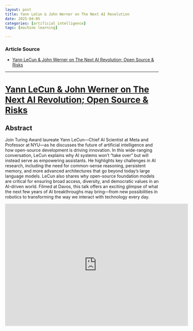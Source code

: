 ```yaml
---
layout: post
title: Yann LeCun & John Werner on The Next AI Revolution
date: 2025-04-05
categories: [artificial intelligence]
tags: [machine learning]

---
```


### Article Source


* [Yann LeCun & John Werner on The Next AI Revolution; Open Source & Risks](https://www.youtube.com/watch?v=8ZG598NuQ9s)

---


# [Yann LeCun & John Werner on The Next AI Revolution; Open Source & Risks](https://www.youtube.com/watch?v=8ZG598NuQ9s)



## Abstract

Join Turing Award laureate Yann LeCun—Chief AI Scientist at Meta and Professor at NYU—as he discusses the future of artificial intelligence and how open-source development is driving innovation. In this wide-ranging conversation, LeCun explains why AI systems won’t “take over” but will instead serve as empowering assistants. He highlights key challenges in AI research, including the need for common-sense reasoning, persistent memory, and more advanced architectures that go beyond today’s large language models. LeCun also shares why open-source foundation models are critical for ensuring broad access, diversity, and democratic values in an AI-driven world. Filmed at Davos, this talk offers an exciting glimpse of what the next few years of AI breakthroughs may bring—from new possibilities in robotics to transforming the way we interact with technology every day.


<iframe width="600" height="400" src="https://www.youtube.com/embed/8ZG598NuQ9s?si=INqPLs1j_8ruSPUU" title="YouTube video player" frameborder="0" allow="accelerometer; autoplay; clipboard-write; encrypted-media; gyroscope; picture-in-picture; web-share" referrerpolicy="strict-origin-when-cross-origin" allowfullscreen></iframe>